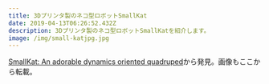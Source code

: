 ```yaml
---
title: 3Dプリンタ製のネコ型ロボットSmallKat
date: 2019-04-13T06:26:52.432Z
description: 3Dプリンタ製のネコ型ロボットSmallKatを紹介します。
image: /img/small-katjpg.jpg
---
```

[SmallKat: An adorable dynamics oriented quadruped](https://hackaday.io/project/164727-smallkat-an-adorable-dynamics-oriented-quadruped)から発見。画像もここから転載。
